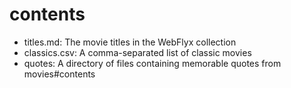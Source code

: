 # contents

* titles.md: The movie titles in the WebFlyx collection
* classics.csv: A comma-separated list of classic movies
* quotes: A directory of files containing memorable quotes from movies#contents
